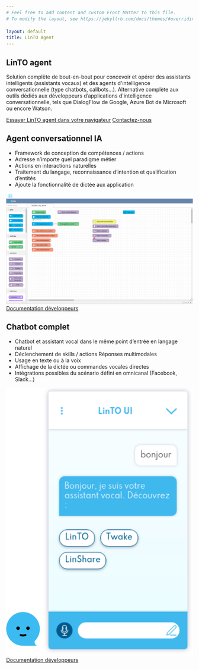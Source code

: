 ```yaml
---
# Feel free to add content and custom Front Matter to this file.
# To modify the layout, see https://jekyllrb.com/docs/themes/#overriding-theme-defaults

layout: default
title: LinTO Agent
---
```

<div id="body" class="flex col">
  <section>
    <div class="container">
      <h1 class="big-title centered purple">LinTO agent</h1>
      <p>Solution complète de bout-en-bout pour concevoir et opérer des assistants intelligents (assistants vocaux) et des agents d'intelligence conversationnelle (type chatbots, callbots...).
        Alternative complète aux outils dédiés aux développeurs d’applications d'intelligence conversationnelle, tels que DialogFlow de Google, Azure Bot de Microsoft ou encore Watson.</p>
        <div class="flex row align-center justify-center space-evenly btn-cta-container">
          <a href="http://dev.linto.local:4000/demo/linto-agent.html" class="btn-cta blue">Essayer LinTO agent dans votre navigateur</a>
          <a href="/contact" class="btn-cta dark">Contactez-nous</a>
        </div>
    </div>
  </section>
  <section>
    <div class="container">
      <div class="flex row">
        <div class="flex col flex2 padding-20" >
          <h2 class="big-title">Agent conversationnel <strong class="purple">IA</strong></h2>
          <ul>
            <li>Framework de conception de compétences / actions </li>
            <li>Adresse n’importe quel paradigme métier </li>
            <li>Actions en interactions naturelles </li>
            <li>Traitement du langage, reconnaissance d’intention et qualification d’entités </li>
            <li>Ajoute la fonctionnalité de dictée aux application </li>
          </ul>
        </div>
        <div class="flex row flex1 align-center justify-center padding-20">
          <img src="../assets/img/nodered.png" alt="interface nodered pour agent conversationnel" class="content-img">
        </div>
      </div>
      <div class="flex row align-center justify-center">
        <a href="#" class="btn-cta blue">Documentation développeurs</a>
      </div>
    </div>
  </section>
  <section>
    <div class="container">
      <div class="flex row">
        <div class="flex col flex2 padding-20" >
          <h2 class="big-title"><strong class="purple">Chatbot</strong> complet</h2>
          <ul>
            <li>Chatbot et assistant vocal dans le même point d’entrée en langage naturel </li>
            <li>Déclenchement de skills / actions Réponses multimodales </li>
            <li>Usage en texte ou à la voix </li>
            <li>Affichage de la dictée ou commandes vocales directes </li>  
            <li>Intégrations possibles du scénario défini en omnicanal (Facebook, Slack...) </li> 
          </ul>
        </div>
        <div class="flex row flex1 align-center justify-center padding-20">
          <img src="../assets/img/linto-ui.png" alt="LinTO chatbot interface" class="content-img">
        </div>
      </div>
      <div class="flex row align-center justify-center btn-cta-container">
        <a href="#" class="btn-cta blue">Documentation développeurs</a>
      </div>
    </div>
  </section>
</div>